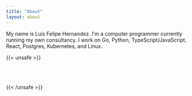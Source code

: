```yaml
---
title: "About"
layout: about
---
```


My name is Luis Felipe Hernandez. I'm a computer programmer currently running my own consultancy. I work on Go, Python, TypeScript/JavaScript, React, Postgres, Kubernetes, and Linux.

{{< unsafe >}}
<div style="display:flex;justify-content:space-evenly;margin-top:4rem;">
    <div
        data-iframe-width="150"
        data-iframe-height="270"
        data-share-badge-id="8465bb9e-c4b1-47de-96c3-314969be3c92"
        data-share-badge-host="https://www.credly.com">
    </div>
    <div
        data-iframe-width="150"
        data-iframe-height="270"
        data-share-badge-id="06316b13-4071-4ceb-930d-205ef2b365de"
        data-share-badge-host="https://www.credly.com">
    </div>
</div>
<script type="text/javascript" async src="//cdn.credly.com/assets/utilities/embed.js"></script>
{{< /unsafe >}}
